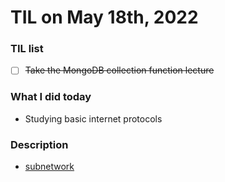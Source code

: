 # **TIL on May 18th, 2022**

### TIL list
- [ ] ~~Take the MongoDB collection function lecture~~

### What I did today
- Studying basic internet protocols

### Description 
- [subnetwork](../../Computer%20Science/Network/subnetwork-05-18-2022.md)